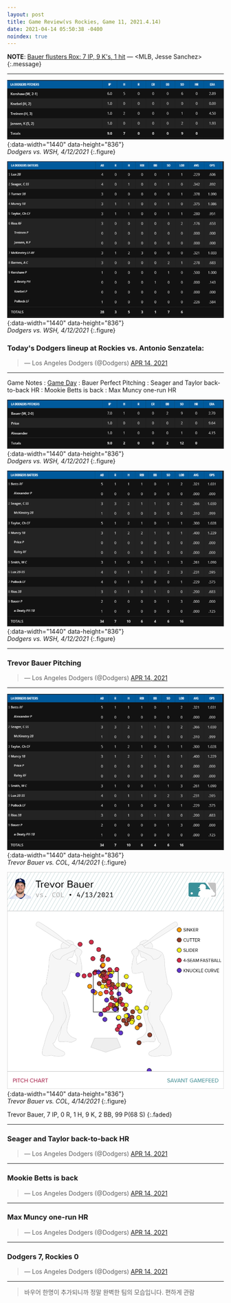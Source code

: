 ```yaml
---
layout: post
title: Game Review(vs Rockies, Game 11, 2021.4.14)
date: 2021-04-14 05:50:38 -0400
noindex: true
---
```


**NOTE**: [Bauer flusters Rox: 7 IP, 9 K's, 1 hit](https://www.mlb.com/dodgers/news/trevor-bauer-leads-dodgers-shutout-of-rockies) &mdash; <MLB, Jesse Sanchez>
{:.message}

---
![20210412b](/image/dodgers/20210412/20210412b.png){:data-width="1440" data-height="836"}   
*Dodgers vs. WSH, 4/12/2021*
{:.figure}

![20210412a](/image/dodgers/20210412/20210412a.png){:data-width="1440" data-height="836"}   
*Dodgers vs. WSH, 4/12/2021*
{:.figure}

### Today's Dodgers lineup at Rockies vs. Antonio Senzatela:
<script async src="//platform.twitter.com/widgets.js" charset="utf-8"></script>
<blockquote class="twitter-tweet" data-lang="en">
  &mdash; Los Angeles Dodgers (@Dodgers)
  <a href="https://twitter.com/Dodgers/status/1382097927716306945">APR 14, 2021</a>
</blockquote>

---

Game Notes
: [Game Day](https://www.mlb.com/gameday/rockies-vs-dodgers/2021/04/13/632212#game_state=final,game_tab=box,game=632212)
: Bauer Perfect Pitching
: Seager and Taylor back-to-back HR
: Mookie Betts is back
: Max Muncy one-run HR

![20210412b](/image/dodgers/20210414/20210414b.png){:data-width="1440" data-height="836"}   
*Dodgers vs. WSH, 4/12/2021*
{:.figure}

![20210412a](/image/dodgers/20210414/20210414a.png){:data-width="1440" data-height="836"}   
*Dodgers vs. WSH, 4/12/2021*
{:.figure}

---

### Trevor Bauer Pitching
<script async src="//platform.twitter.com/widgets.js" charset="utf-8"></script>
<blockquote class="twitter-tweet" data-lang="en">
  &mdash; Los Angeles Dodgers (@Dodgers)
  <a href="https://twitter.com/Dodgers/status/1382215041089372160">APR 14, 2021</a>
</blockquote>

---

![Trevor Bauer](/image/dodgers/20210414/20210414a.png){:data-width="1440" data-height="836"}   
*Trevor Bauer vs. COL, 4/14/2021*
{:.figure}

![Trevor Bauer](/image/dodgers/20210414/4fd1d2c2-262a-4054-8058-32f6be995936.png){:data-width="1440" data-height="836"}   
*Trevor Bauer vs. COL, 4/14/2021*
{:.figure}

Trevor Bauer, 7 IP, 0 R, 1 H, 9 K, 2 BB, 99 P(68 S)
{:.faded}

---

### Seager and Taylor back-to-back HR
<script async src="//platform.twitter.com/widgets.js" charset="utf-8"></script>
<blockquote class="twitter-tweet" data-lang="en">
  &mdash; Los Angeles Dodgers (@Dodgers)
  <a href="https://twitter.com/Dodgers/status/1382168666108698628">APR 14, 2021</a>
</blockquote>

---

### Mookie Betts is back
<script async src="//platform.twitter.com/widgets.js" charset="utf-8"></script>
<blockquote class="twitter-tweet" data-lang="en">
  &mdash; Los Angeles Dodgers (@Dodgers)
  <a href="https://twitter.com/Dodgers/status/1382185698711666689">APR 14, 2021</a>
</blockquote>

---

### Max Muncy one-run HR
<script async src="//platform.twitter.com/widgets.js" charset="utf-8"></script>
<blockquote class="twitter-tweet" data-lang="en">
  &mdash; Los Angeles Dodgers (@Dodgers)
  <a href="https://twitter.com/Dodgers/status/1382196508884230144">APR 14, 2021</a>
</blockquote>

---

### Dodgers 7, Rockies 0
<script async src="//platform.twitter.com/widgets.js" charset="utf-8"></script>
<blockquote class="twitter-tweet" data-lang="en">
  &mdash; Los Angeles Dodgers (@Dodgers)
  <a href="https://twitter.com/Dodgers/status/1382203057845325827">APR 14, 2021</a>
</blockquote>

---

> 바우어 한명이 추가되니까 정말 완벽한 팀의 모습입니다. 편하게 관람
